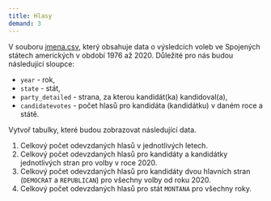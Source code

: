 ```yaml
---
title: Hlasy
demand: 3
---
```


V souboru [jmena.csv](assets/votes.csv), který obsahuje data o výsledcích voleb ve Spojených státech amerických v období 1976 až 2020. Důležité pro nás budou následující sloupce:

- `year` \- rok,
- `state` \- stát,
- `party_detailed` \- strana, za kterou kandidát(ka) kandidoval(a),
- `candidatevotes` \- počet hlasů pro kandidáta (kandidátku) v daném roce a státě.

Vytvoř tabulky, které budou zobrazovat následující data.

1. Celkový počet odevzdaných hlasů v jednotlivých letech.
2. Celkový počet odevzdaných hlasů pro kandidáty a kandidátky jednotlivých stran pro volby v roce 2020.
3. Celkový počet odevzdaných hlasů pro kandidáty dvou hlavních stran (`DEMOCRAT` a `REPUBLICAN`) pro všechny volby od roku 2020.
4. Celkový počet odevzdaných hlasů pro stát `MONTANA` pro všechny roky. 
